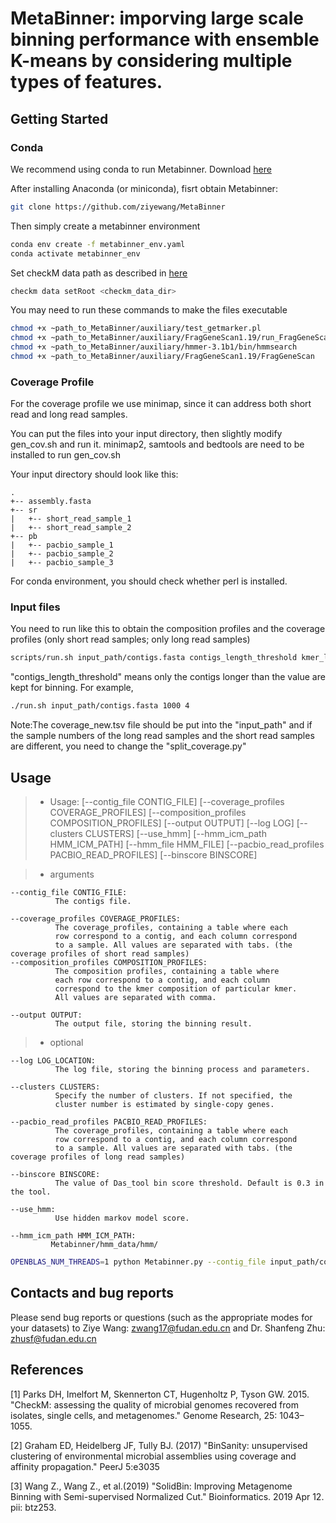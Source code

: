 # MetaBinner: imporving large scale binning performance with ensemble K-means by considering multiple types of features.

## <a name="started"></a>Getting Started

### <a name="docker"></a>Conda

We recommend using conda to run Metabinner. Download [here](https://www.continuum.io/downloads)

After installing Anaconda (or miniconda), fisrt obtain Metabinner:

```sh
git clone https://github.com/ziyewang/MetaBinner
```
Then simply create a metabinner environment 

```sh
conda env create -f metabinner_env.yaml
conda activate metabinner_env
```

Set checkM data path as described in [here](https://github.com/Ecogenomics/CheckM/wiki/Installation)
```sh
checkm data setRoot <checkm_data_dir>
```

You may need to run these commands to make the files executable
```sh
chmod +x ~path_to_MetaBinner/auxiliary/test_getmarker.pl
chmod +x ~path_to_MetaBinner/auxiliary/FragGeneScan1.19/run_FragGeneScan.pl
chmod +x ~path_to_MetaBinner/auxiliary/hmmer-3.1b1/bin/hmmsearch
chmod +x ~path_to_MetaBinner/auxiliary/FragGeneScan1.19/FragGeneScan
```
### Coverage Profile
For the coverage profile we use minimap, since it can address both short read and long read samples.

You can put the files into your input directory, then slightly modify gen_cov.sh and run it.
minimap2, samtools and bedtools are need to be installed to run gen_cov.sh

Your input directory should look like this:

```
.
+-- assembly.fasta
+-- sr
|   +-- short_read_sample_1
|   +-- short_read_sample_2
+-- pb
|   +-- pacbio_sample_1
|   +-- pacbio_sample_2
|   +-- pacbio_sample_3
```

For conda environment, you should check whether perl is installed.

### Input files
You need to run like this to obtain the composition profiles and the coverage profiles (only short read samples; only long read samples)
```sh
scripts/run.sh input_path/contigs.fasta contigs_length_threshold kmer_length
```

"contigs_length_threshold" means only the contigs longer than the value are kept for binning. For example,
```sh
./run.sh input_path/contigs.fasta 1000 4
```
Note:The coverage_new.tsv file should be put into the "input_path" and if the sample numbers of the long read samples and the short read samples are different, you need to change the "split_coverage.py"

## <a name="usage"></a>Usage


> - Usage:         [--contig_file CONTIG_FILE]
                   [--coverage_profiles COVERAGE_PROFILES]
                   [--composition_profiles COMPOSITION_PROFILES]
                   [--output OUTPUT] [--log LOG] [--clusters CLUSTERS]
                   [--use_hmm] [--hmm_icm_path HMM_ICM_PATH]
                   [--hmm_file HMM_FILE]
                   [--pacbio_read_profiles PACBIO_READ_PROFILES]
                   [--binscore BINSCORE]

> - arguments

  	--contig_file CONTIG_FILE: 
              The contigs file.
	
  	--coverage_profiles COVERAGE_PROFILES: 
              The coverage_profiles, containing a table where each
              row correspond to a contig, and each column correspond
              to a sample. All values are separated with tabs. (the coverage profiles of short read samples)
  	--composition_profiles COMPOSITION_PROFILES: 
              The composition profiles, containing a table where
              each row correspond to a contig, and each column
              correspond to the kmer composition of particular kmer.
              All values are separated with comma.
	
  	--output OUTPUT:
              The output file, storing the binning result.
              
> - optional

    --log LOG_LOCATION:
              The log file, storing the binning process and parameters.
              
    --clusters CLUSTERS: 
              Specify the number of clusters. If not specified, the
              cluster number is estimated by single-copy genes.
              
    --pacbio_read_profiles PACBIO_READ_PROFILES:
              The coverage_profiles, containing a table where each
              row correspond to a contig, and each column correspond
              to a sample. All values are separated with tabs. (the coverage profiles of long read samples)
    
    --binscore BINSCORE:
              The value of Das_tool bin score threshold. Default is 0.3 in the tool.
              
    --use_hmm:
              Use hidden markov model score.
    
    --hmm_icm_path HMM_ICM_PATH:
             Metabinner/hmm_data/hmm/

```sh
OPENBLAS_NUM_THREADS=1 python Metabinner.py --contig_file input_path/contigs.fasta --coverage_profiles input_path/coverage_sr_new.tsv --composition_profiles input_path/kmer_4_f0.csv --output output_path/result.tsv --log output_path/result.log --pacbio_read_profiles input_path/coverage_pb_new.tsv --use_hmm --hmm_icm_path path_to_MetaBinner/hmm_data/hmm/
```

## <a name="preprocessing"></a>Contacts and bug reports
Please send bug reports or questions (such as the appropriate modes for your datasets) to
Ziye Wang: zwang17@fudan.edu.cn and Dr. Shanfeng Zhu: zhusf@fudan.edu.cn

## <a name="preprocessing"></a>References
         

[1] Parks DH, Imelfort M, Skennerton CT, Hugenholtz P, Tyson GW. 2015. "CheckM: assessing the quality of microbial genomes recovered from isolates, single cells, and metagenomes." Genome Research, 25: 1043–1055.

[2] Graham ED, Heidelberg JF, Tully BJ. (2017) "BinSanity: unsupervised clustering of environmental microbial assemblies using coverage and affinity propagation." PeerJ 5:e3035

[3] Wang Z., Wang Z., et al.(2019) "SolidBin: Improving Metagenome Binning with Semi-supervised Normalized Cut." Bioinformatics. 2019 Apr 12. pii: btz253. 

